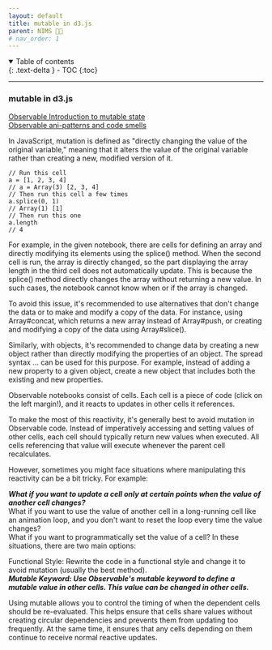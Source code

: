 ```yaml
---
layout: default
title: mutable in d3.js
parent: NIMS 👩‍💻 
# nav_order: 1
---
```


<details open markdown="block">
  <summary>
    Table of contents
  </summary>
  {: .text-delta }
- TOC
{:toc}
</details>

---

### mutable in d3.js
[Observable Introduction to mutable state]("https://observablehq.com/@observablehq/mutable")   
[Observable ani-patterns and code smells]("https://observablehq.com/@tmcw/observable-anti-patterns-and-code-smells#mutation")

In JavaScript, mutation is defined as "directly changing the value of the original variable," meaning that it alters the value of the original variable rather than creating a new, modified version of it.

```
// Run this cell
a = [1, 2, 3, 4]
// a = Array(3) [2, 3, 4]
// Then run this cell a few times
a.splice(0, 1)
// Array(1) [1]
// Then run this one
a.length
// 4 
```

For example, in the given notebook, there are cells for defining an array and directly modifying its elements using the splice() method. When the second cell is run, the array is directly changed, so the part displaying the array length in the third cell does not automatically update. This is because the splice() method directly changes the array without returning a new value. In such cases, the notebook cannot know when or if the array is changed.

To avoid this issue, it's recommended to use alternatives that don't change the data or to make and modify a copy of the data. For instance, using Array#concat, which returns a new array instead of Array#push, or creating and modifying a copy of the data using Array#slice().

Similarly, with objects, it's recommended to change data by creating a new object rather than directly modifying the properties of an object. The spread syntax ... can be used for this purpose. For example, instead of adding a new property to a given object, create a new object that includes both the existing and new properties.

Observable notebooks consist of cells. Each cell is a piece of code (click on the left margin!), and it reacts to updates in other cells it references.

To make the most of this reactivity, it's generally best to avoid mutation in Observable code. Instead of imperatively accessing and setting values of other cells, each cell should typically return new values when executed. All cells referencing that value will execute whenever the parent cell recalculates.

However, sometimes you might face situations where manipulating this reactivity can be a bit tricky. For example:   

**_What if you want to update a cell only at certain points when the value of another cell changes?_**   
What if you want to use the value of another cell in a long-running cell like an animation loop, and you don't want to reset the loop every time the value changes?   
What if you want to programmatically set the value of a cell?
In these situations, there are two main options:

Functional Style: Rewrite the code in a functional style and change it to avoid mutation (usually the best method).   
**_Mutable Keyword: Use Observable's mutable keyword to define a mutable value in other cells. This value can be changed in other cells._**   
   
Using mutable allows you to control the timing of when the dependent cells should be re-evaluated. This helps ensure that cells share values without creating circular dependencies and prevents them from updating too frequently. At the same time, it ensures that any cells depending on them continue to receive normal reactive updates.







